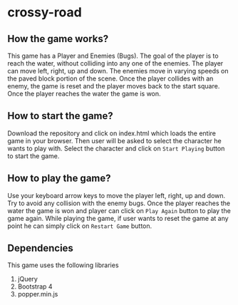 
# crossy-road

## How the game works?

This game has a Player and Enemies (Bugs). The goal of the player is to reach the water, without colliding into any one of the enemies. The player can move left, right, up and down. The enemies move in varying speeds on the paved block portion of the scene. Once  the player collides with an enemy, the game is reset and the player moves back to the start square. Once the player reaches the water the game is won.

## How to start the game?

Download the repository and click on index.html which loads the entire game in your browser. Then user will be asked to select the character he wants to play with.  Select the character and click on ```Start Playing``` button to start the game.

## How to play the game?

Use your keyboard arrow keys to move the player left, right, up and down. Try to avoid any collision with the enemy bugs. Once the player reaches the water the game is won and player can click on ```Play Again``` button to play the game again.
While playing the game, if  user wants to reset the game at any point he can simply click on ``Restart Game`` button.

## Dependencies
This game uses the following libraries
1. jQuery
2. Bootstrap 4
3. popper.min.js
